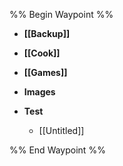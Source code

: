 
%% Begin Waypoint %%
- **[[Backup]]**
- **[[Cook]]**
- **[[Games]]**
- **Images**

- **Test**
	- [[Untitled]]

%% End Waypoint %%

